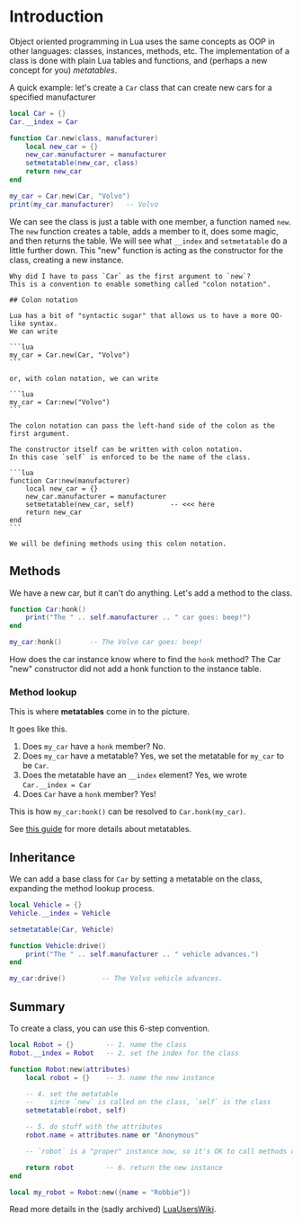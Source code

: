 # Introduction

Object oriented programming in Lua uses the same concepts as OOP in other languages: classes, instances, methods, etc.
The implementation of a class is done with plain Lua tables and functions, and (perhaps a new concept for you) _metatables_.

A quick example: let's create a `Car` class that can create new cars for a specified manufacturer

```lua
local Car = {}
Car.__index = Car

function Car.new(class, manufacturer)
    local new_car = {}
    new_car.manufacturer = manufacturer
    setmetatable(new_car, class)
    return new_car
end

my_car = Car.new(Car, "Volvo")
print(my_car.manufacturer)   -- Volvo
```

We can see the class is just a table with one member, a function named `new`.
The `new` function creates a table, adds a member to it, does some magic, and then returns the table.
We will see what `__index` and `setmetatable` do a little further down.
This "new" function is acting as the constructor for the class, creating a new instance.

~~~~exercism/note
Why did I have to pass `Car` as the first argument to `new`?
This is a convention to enable something called "colon notation".

## Colon notation

Lua has a bit of "syntactic sugar" that allows us to have a more OO-like syntax.
We can write

```lua
my_car = Car.new(Car, "Volvo")
```

or, with colon notation, we can write

```lua
my_car = Car:new("Volvo")
```

The colon notation can pass the left-hand side of the colon as the first argument.

The constructor itself can be written with colon notation.
In this case `self` is enforced to be the name of the class.

```lua
function Car:new(manufacturer)
    local new_car = {}
    new_car.manufacturer = manufacturer
    setmetatable(new_car, self)         -- <<< here
    return new_car
end
```

We will be defining methods using this colon notation.
~~~~

## Methods

We have a new car, but it can't do anything.
Let's add a method to the class.

```lua
function Car:honk()
    print("The " .. self.manufacturer .. " car goes: beep!")
end

my_car:honk()       -- The Volvo car goes: beep!
```

How does the car instance know where to find the `honk` method?
The Car "new" constructor did not add a honk function to the instance table.

### Method lookup

This is where **metatables** come in to the picture.

It goes like this.

1. Does `my_car` have a `honk` member? No.
1. Does `my_car` have a metatable? Yes, we set the metatable for `my_car` to be `Car`.
1. Does the metatable have an `__index` element? Yes, we wrote `Car.__index = Car`
1. Does `Car` have a `honk` member? Yes!

This is how `my_car:honk()` can be resolved to `Car.honk(my_car)`.

See [this guide][metatables] for more details about metatables.

## Inheritance

We can add a base class for `Car` by setting a metatable on the class, expanding the method lookup process.

```lua
local Vehicle = {}
Vehicle.__index = Vehicle

setmetatable(Car, Vehicle)

function Vehicle:drive()
    print("The " .. self.manufacturer .. " vehicle advances.")
end

my_car:drive()         -- The Volvo vehicle advances.
```

## Summary

To create a class, you can use this 6-step convention.

```lua
local Robot = {}        -- 1. name the class
Robot.__index = Robot   -- 2. set the index for the class

function Robot:new(attributes)
    local robot = {}    -- 3. name the new instance

    -- 4. set the metatable
    --    since `new` is called on the class, `self` is the class
    setmetatable(robot, self)

    -- 5. do stuff with the attributes
    robot.name = attributes.name or "Anonymous"

    -- `robot` is a "proper" instance now, so it's OK to call methods on it here.

    return robot        -- 6. return the new instance
end

local my_robot = Robot:new({name = "Robbie"})
```

Read more details in the (sadly archived) [LuaUsersWiki][wiki].


[metatables]: https://create.roblox.com/docs/luau/metatables
[wiki]: https://web.archive.org/web/20240104094707/http://lua-users.org/wiki/ObjectOrientationTutorial
